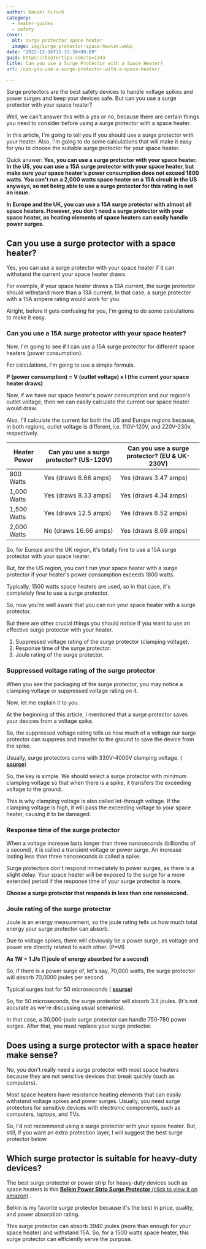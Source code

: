 ```yaml
---
author: Daniel Hirsch
category:
  - heater-guides
  - safety
cover:
  alt: surge protector space heater
  image: img/surge-protector-space-heater.webp
date: "2022-12-16T15:33:30+00:00"
guid: https://heatertips.com/?p=1343
title: Can you use a Surge Protector with a Space Heater?
url: /can-you-use-a-surge-protector-with-a-space-heater/

---
```

Surge protectors are the best safety devices to handle voltage spikes and power surges and keep your devices safe. But can you use a surge protector with your space heater?

Well, we can't answer this with a yes or no, because there are certain things you need to consider before using a surge protector with a space heater.

In this article, I'm going to tell you if you should use a surge protector with your heater. Also, I'm going to do some calculations that will make it easy for you to choose the suitable surge protector for your space heater.

Quick answer: **Yes, you can use a surge protector with your space heater. In the US, you can use a 15A surge protector with your space heater, but make sure your space heater's power consumption does not exceed 1800 watts. You can't run a 2,000 watts space heater on a 15A circuit in the US anyways, so not being able to use a surge protector for this rating is not an issue.**

**In Europe and the UK, you can use a 15A surge protector with almost all space heaters. However, you don't need a surge protector with your space heater, as heating elements of space heaters can easily handle power surges.**

## Can you use a surge protector with a space heater?

Yes, you can use a surge protector with your space heater if it can withstand the current your space heater draws.

For example, if your space heater draws a 13A current, the surge protector should withstand more than a 13A current. In that case, a surge protector with a 15A ampere rating would work for you.

Alright, before it gets confusing for you, I'm going to do some calculations to make it easy.

### Can you use a 15A surge protector with your space heater?

Now, I'm going to see if I can use a 15A surge protector for different space heaters (power consumption).

For calculations, I'm going to use a simple formula.

**P (power consumption) = V (outlet voltage) x I (the current your space heater draws)**

Now, if we have our space heater's power consumption and our region's outlet voltage, then we can easily calculate the current our space heater would draw.

Also, I'll calculate the current for both the US and Europe regions because, in both regions, outlet voltage is different, i.e. 110V-120V, and 220V-230v, respectively.

Heater Power | Can you use a surge protector? (US-120V) | Can you use a surge protector? (EU & UK-230V)
--- | --- | ---
800 Watts | Yes (draws 6.66 amps) | Yes (draws 3.47 amps)
1,000 Watts | Yes (draws 8.33 amps) | Yes (draws 4.34 amps)
1,500 Watts | Yes (draws 12.5 amps) | Yes (draws 6.52 amps)
2,000 Watts | No (draws 16.66 amps) | Yes (draws 8.69 amps)

So, for Europe and the UK region, it's totally fine to use a 15A surge protector with your space heater.

But, for the US region, you can't run your space heater with a surge protector if your heater's power consumption exceeds 1800 watts.

Typically, 1500 watts space heaters are used, so in that case, it's completely fine to use a surge protector.

So, now you're well aware that you can run your space heater with a surge protector.

But there are other crucial things you should notice if you want to use an effective surge protector with your heater.

1. Suppressed voltage rating of the surge protector (clamping voltage).
1. Response time of the surge protector.
1. Joule rating of the surge protector.

### Suppressed voltage rating of the surge protector

When you see the packaging of the surge protector, you may notice a clamping voltage or suppressed voltage rating on it.

Now, let me explain it to you.

At the beginning of this article, I mentioned that a surge protector saves your devices from a voltage spike.

So, the suppressed voltage rating tells us how much of a voltage our surge protector can suppress and transfer to the ground to save the device from the spike.

Usually, surge protectors come with 330V-4000V clamping voltage. ( [**source**](https://www.ul.com/insights/guide-power-strips-and-surge-protectors#:~:text=A%20surge%20protector%20will%20also,the%20protection%20against%20power%20surges.))

So, the key is simple. We should select a surge protector with minimum clamping voltage so that when there is a spike, it transfers the exceeding voltage to the ground.

This is why clamping voltage is also called let-through voltage. If the clamping voltage is high, it will pass the exceeding voltage to your space heater, causing it to be damaged.

### Response time of the surge protector

When a voltage increase lasts longer than three nanoseconds (billionths of a second), it is called a transient voltage or power surge. An increase lasting less than three nanoseconds is called a spike.

Surge protectors don't respond immediately to power surges, as there is a slight delay. Your space heater will be exposed to the surge for a more extended period if the response time of your surge protector is more.

**Choose a surge protector that responds in less than one nanosecond.**

### Joule rating of the surge protector

Joule is an energy measurement, so the joule rating tells us how much total energy your surge protector can absorb.

Due to voltage spikes, there will obviously be a power surge, as voltage and power are directly related to each other. (P=VI)

**As 1W = 1 J/s (1 joule of energy absorbed for a second)**

So, if there is a power surge of, let's say, 70,000 watts, the surge protector will absorb 70,0000 joules per second.

Typical surges last for 50 microseconds ( [**source**](https://www.sunpower-uk.com/glossary/what-is-a-power-surge/#:~:text=Typical%20surges%20may%20last%20for,bank%20building%20and%20load%20switching.))

So, for 50 microseconds, the surge protector will absorb 3.5 joules. (It's not accurate as we're discussing usual scenarios).

In that case, a 30,000-joule surge protector can handle 750-780 power surges. After that, you must replace your surge protector.

## Does using a surge protector with a space heater make sense?

No, you don't really need a surge protector with most space heaters because they are not sensitive devices that break quickly (such as computers).

Most space heaters have resistance heating elements that can easily withstand voltage spikes and power surges. Usually, you need surge protectors for sensitive devices with electronic components, such as computers, laptops, and TVs.

So, I'd not recommend using a surge protector with your space heater. But, still, if you want an extra protection layer, I will suggest the best surge protector below.

## Which surge protector is suitable for heavy-duty devices?

The best surge protector or power strip for heavy-duty devices such as space heaters is this [**Belkin Power Strip Surge Protector** (click to view it on amazon)](https://www.amazon.com/Belkin-BE112230-08-12-Outlet-Power-Protector/dp/B0B5MC86ZW?crid=2ASPSBRXMTSBS&keywords=heavy%2Bduty%2Bpower%2Bstrip%2Bsurge%2Bprotector&qid=1671198154&sprefix=Surge%2Bprotector%2Bfor%2Bheavy-duty%2B%2Caps%2C378&sr=8-3&th=1&linkCode=ll1&tag=heatertips-20&linkId=dfb85c287e4d1c930b4b44c1b4d3978e&language=de_DE&ref_=as_li_ss_tl) **.**

Belkin is my favorite surge protector because it's the best in price, quality, and power absorption rating.

This surge protector can absorb 3940 joules (more than enough for your space heater) and withstand 15A. So, for a 1500 watts space heater, this surge protector can efficiently serve the purpose.
